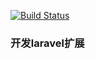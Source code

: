 [![Build Status](https://travis-ci.org/lyt123/laravel-package-demo.svg?branch=master)](https://travis-ci.org/lyt123/laravel-package-demo)
### 开发laravel扩展